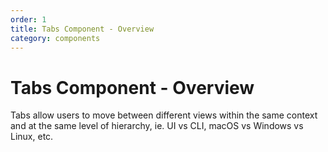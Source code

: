 ```yaml
---
order: 1
title: Tabs Component - Overview
category: components
---
```


# Tabs Component - Overview

Tabs allow users to move between different views within the same context and at the same level of hierarchy, ie. UI vs CLI, macOS vs Windows vs Linux, etc.